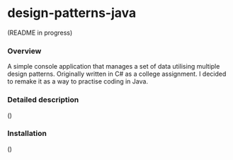 # design-patterns-java

(README in progress)

### Overview

A simple console application that manages a set of data utilising multiple design patterns. Originally written in C# as a college assignment. I decided to remake it as a way to practise coding in Java.

### Detailed description

()

### Installation

()